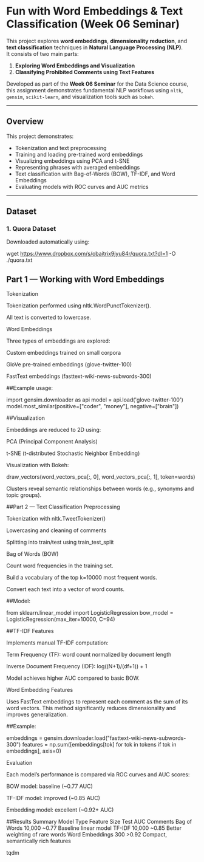 # Fun with Word Embeddings & Text Classification (Week 06 Seminar)

This project explores **word embeddings**, **dimensionality reduction**, and **text classification** techniques in **Natural Language Processing (NLP)**.  
It consists of two main parts:
1. **Exploring Word Embeddings and Visualization**
2. **Classifying Prohibited Comments using Text Features**

Developed as part of the **Week 06 Seminar** for the Data Science course, this assignment demonstrates fundamental NLP workflows using `nltk`, `gensim`, `scikit-learn`, and visualization tools such as `bokeh`.

---

## Overview

This project demonstrates:
- Tokenization and text preprocessing  
- Training and loading pre-trained word embeddings  
- Visualizing embeddings using PCA and t-SNE  
- Representing phrases with averaged embeddings  
- Text classification with Bag-of-Words (BOW), TF-IDF, and Word Embeddings  
- Evaluating models with ROC curves and AUC metrics  

---

## Dataset

### 1. Quora Dataset
Downloaded automatically using:

wget https://www.dropbox.com/s/obaitrix9jyu84r/quora.txt?dl=1 -O ./quora.txt

## Part 1 — Working with Word Embeddings
Tokenization

Tokenization performed using nltk.WordPunctTokenizer().

All text is converted to lowercase.

Word Embeddings

Three types of embeddings are explored:

Custom embeddings trained on small corpora

GloVe pre-trained embeddings (glove-twitter-100)

FastText embeddings (fasttext-wiki-news-subwords-300)

##Example usage:

import gensim.downloader as api
model = api.load('glove-twitter-100')
model.most_similar(positive=["coder", "money"], negative=["brain"])

##Visualization

Embeddings are reduced to 2D using:

PCA (Principal Component Analysis)

t-SNE (t-distributed Stochastic Neighbor Embedding)

Visualization with Bokeh:

draw_vectors(word_vectors_pca[:, 0], word_vectors_pca[:, 1], token=words)


Clusters reveal semantic relationships between words (e.g., synonyms and topic groups).

##Part 2 — Text Classification
Preprocessing

Tokenization with nltk.TweetTokenizer()

Lowercasing and cleaning of comments

Splitting into train/test using train_test_split

Bag of Words (BOW)

Count word frequencies in the training set.

Build a vocabulary of the top k=10000 most frequent words.

Convert each text into a vector of word counts.

##Model:

from sklearn.linear_model import LogisticRegression
bow_model = LogisticRegression(max_iter=10000, C=94)

##TF-IDF Features

Implements manual TF-IDF computation:

Term Frequency (TF): word count normalized by document length

Inverse Document Frequency (IDF): log((N+1)/(df+1)) + 1

Model achieves higher AUC compared to basic BOW.

Word Embedding Features

Uses FastText embeddings to represent each comment as the sum of its word vectors.
This method significantly reduces dimensionality and improves generalization.

##Example:

embeddings = gensim.downloader.load("fasttext-wiki-news-subwords-300")
features = np.sum([embeddings[tok] for tok in tokens if tok in embeddings], axis=0)

Evaluation

Each model’s performance is compared via ROC curves and AUC scores:

BOW model: baseline (~0.77 AUC)

TF-IDF model: improved (~0.85 AUC)

Embedding model: excellent (~0.92+ AUC)

##Results Summary
Model Type	Feature Size	Test AUC	Comments
Bag of Words	10,000	~0.77	Baseline linear model
TF-IDF	10,000	~0.85	Better weighting of rare words
Word Embeddings	300	>0.92	Compact, semantically rich features

tqdm

